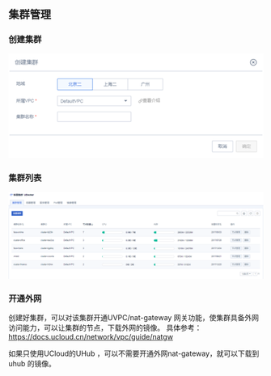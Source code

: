 ## 集群管理



### 创建集群

![](/images/guide/创建集群.png)

### 集群列表

![](/images/guide/集群列表2.png)

### 开通外网

创建好集群，可以对该集群开通UVPC/nat-gateway 网关功能，使集群具备外网访问能力，可以让集群的节点，下载外网的镜像。
具体参考：<https://docs.ucloud.cn/network/vpc/guide/natgw>

如果只使用UCloud的UHub ，可以不需要开通外网nat-gateway，就可以下载到uhub 的镜像。
